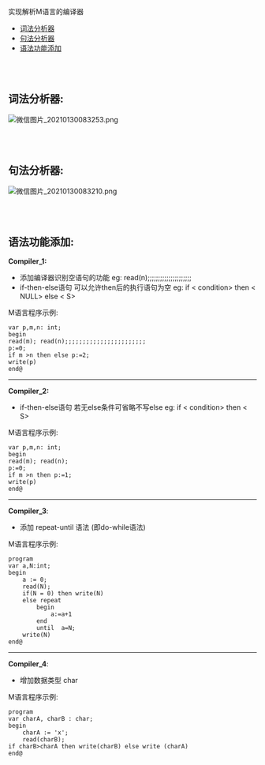实现解析M语言的编译器

- [词法分析器](#词法分析器)
- [句法分析器](#句法分析器)
- [语法功能添加](#语法功能添加)





<br>
<br>



## 词法分析器:
![微信图片_20210130083253.png](http://ww1.sinaimg.cn/large/006P08lRly1gn5hf7q6svj30fe0n2abq.jpg)

<br><br>




## 句法分析器:



![微信图片_20210130083210.png](http://ww1.sinaimg.cn/large/006P08lRly1gn5iayd107j30rk0dxta5.jpg)

<br><br>




## 语法功能添加:



**Compiler_1:** 

- 添加编译器识别空语句的功能   eg: read(n);;;;;;;;;;;;;;;;;;;;;
-  if-then-else语句 可以允许then后的执行语句为空 eg: if < condition> then < NULL> else < S>



M语言程序示例: 

```mysql
var p,m,n: int;
begin
read(m); read(n);;;;;;;;;;;;;;;;;;;;;;;
p:=0;
if m >n then else p:=2;
write(p)
end@
```



-------



**Compiler_2:** 

- if-then-else语句 若无else条件可省略不写else  eg:  if < condition> then < S>



M语言程序示例: 

```mysql
var p,m,n: int;
begin
read(m); read(n);
p:=0;
if m >n then p:=1;
write(p)
end@
```



---------



**Compiler_3**:

- 添加 repeat-until 语法 (即do-while语法)



M语言程序示例: 

```mysql
program
var a,N:int;
begin
    a := 0;
    read(N);
    if(N = 0) then write(N)
    else repeat
        begin
            a:=a+1
        end
        until  a=N;
    write(N)
end@
```



--------



**Compiler_4**:

- 增加数据类型 char



M语言程序示例: 

```mysql
program
var charA, charB : char;
begin 
    charA := 'x';
    read(charB);
if charB>charA then write(charB) else write (charA)
end@
```

